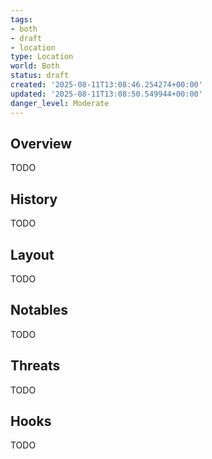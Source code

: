 ```yaml
---
tags:
- both
- draft
- location
type: Location
world: Both
status: draft
created: '2025-08-11T13:08:46.254274+00:00'
updated: '2025-08-11T13:08:50.549944+00:00'
danger_level: Moderate
---
```



## Overview

TODO
## History

TODO
## Layout

TODO
## Notables

TODO
## Threats

TODO
## Hooks

TODO
